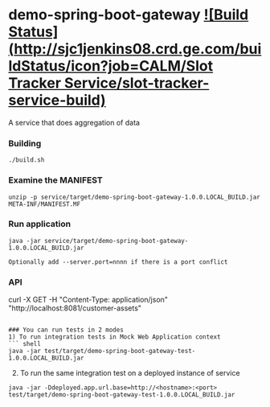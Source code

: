 # demo-spring-boot-gateway [![Build Status](http://sjc1jenkins08.crd.ge.com/buildStatus/icon?job=CALM/Slot Tracker Service/slot-tracker-service-build)](http://sjc1jenkins08.crd.ge.com/job/CALM/job/Slot%20Tracker%20Service/job/slot-tracker-service-build/)
A service that does aggregation of data

### Building

``` shell
./build.sh
```

### Examine the MANIFEST

``` shell
unzip -p service/target/demo-spring-boot-gateway-1.0.0.LOCAL_BUILD.jar META-INF/MANIFEST.MF
```

### Run application
``` shell
java -jar service/target/demo-spring-boot-gateway-1.0.0.LOCAL_BUILD.jar 

Optionally add --server.port=nnnn if there is a port conflict
```

### API

curl -X GET -H "Content-Type: application/json" "http://localhost:8081/customer-assets"

```

### You can run tests in 2 modes
1) To run integration tests in Mock Web Application context
``` shell
java -jar test/target/demo-spring-boot-gateway-test-1.0.0.LOCAL_BUILD.jar
```
2) To run the same integration test on a deployed instance of service
``` shell
java -jar -Ddeployed.app.url.base=http://<hostname>:<port> test/target/demo-spring-boot-gateway-test-1.0.0.LOCAL_BUILD.jar
```
